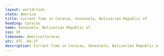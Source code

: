 ```yaml
---
layout: worldclock
state: America
title: Current Time in Caracas, Venezuela, Bolivarian Republic of
heading: Caracas
name: Venezuela, Bolivarian Republic of
iso: VE
timezone: America/Caracas
utc: UTC -04:27
description: Current Time in Caracas, Venezuela, Bolivarian Republic of [Live], America. Live update now time in Caracas, timezone America/Caracas, UTC -04:27, Country ISO code & Current Local Time.
---
```


